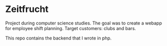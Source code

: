 # Zeitfrucht

Project during computer science studies.
The goal was to create a webapp for employee shift planning. Target customers: clubs and bars.

This repo contains the backend that I wrote in php.
